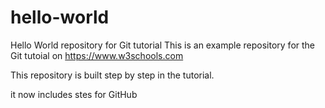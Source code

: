 # hello-world
Hello World repository for Git tutorial
This is an example repository for the Git tutoial on https://www.w3schools.com

This repository is built step by step in the tutorial.

it now includes stes for GitHub
